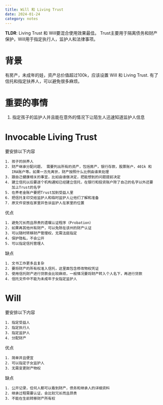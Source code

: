 ```yaml
---
title: Will 和 Living Trust
date: 2024-01-24
category: notes
---
```


**TLDR**: Living Trust 和 Will要混合使用效果最佳。 Trust主要用于隔离债务和财产保护，Will用于指定执行人，监护人和法律事项。

# 背景
有房产，未成年的娃，资产总价值超过100k，应该设置 Will 和 Living Trust. 有了信托和指定扶养人，可以避免很多麻烦。 

# 重要的事情
1. 指定孩子的监护人并且能在意外的情况下让陌生人迅速知道监护人信息


# Invocable Living Trust

要安排以下内容
```
1. 孩子的扶养人
2. 财产继承分配问题， 需要列出所有的资产，包括房产，银行存款，股票账户，401k 和 
   IRA账户等。如果一方先离世，财产按照什么比例由谁来处理
3. 跟自己健康相关的事宜，比如由谁做决定，把能想到的问题提前决定
4. 建立信托以后要逐个机构通知已经建立信托，在银行和投资账户除了自己的名字以外还要
   加上Trust的名字
5. 在养老金账户要把Trust加到受益人里
6. 把信托复印交给监护人和临时监护人让他们了解和准备
7. 原文件安放在家里并告诉监护人在家里的位置
```

优点
```
1. 避免冗长而且昂贵的遗嘱认证程序（Probation）
2. 如果再其他州有财产，可以免除在该州的财产认证
3. 可以随时转移财产管理权，无需法庭指定
4. 保护隐私，不会公开
5. 可以指定信托管理人
```

缺点
```
1. 文书工作更多且复杂
2. 要将财产的所有权准入信托，这里面包含修改物权凭证
3. 使用信托财产进行贷款会比较麻烦，一般情况要将财产转入个人名下，再进行贷款
4. 信托文件中不能为未成年子女指定监护人
```

# Will

要安排以下内容
```
1. 指定受益人
2. 指定执行人
3. 指定监护人
4. 分配财产
``` 

优点
```
1. 简单并且便宜
2. 可以指定子女监护人
3. 无需变更财产物权
```

缺点
```
1. 公开记录，任何人都可以看到财产，债务和继承人的详细资料
2. 继承过程需要认证，会比较冗长而且昂贵
3. 不能在生前转移财产所有权
```

